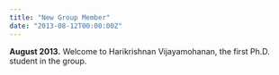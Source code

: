 ```yaml
---
title: "New Group Member"
date: "2013-08-12T00:00:00Z"
---
```

**August 2013.** Welcome to Harikrishnan Vijayamohanan, the first Ph.D. student in the group.
